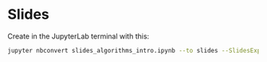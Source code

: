 # Slides

Create in the JupyterLab terminal with this:

```bash
jupyter nbconvert slides_algorithms_intro.ipynb --to slides --SlidesExporter.reveal_theme=simple --output_dir=./
```